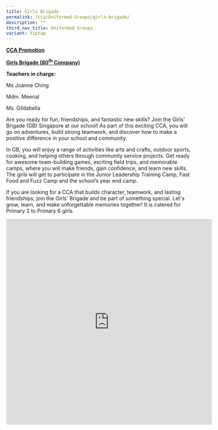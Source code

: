 ```yaml
---
title: Girls Brigade
permalink: /cca/Uniformed-Groups/girls-brigade/
description: ""
third_nav_title: Uniformed Groups
variant: tiptap
---
```

<p><strong><u>CCA Promotion</u></strong>
</p>
<p><strong><u>Girls Brigade (80<sup>th</sup> Company)</u></strong>
</p>
<p><strong>Teachers in charge:</strong>
</p>
<p>Ms Joanne Ching</p>
<p>Mdm. Meenal</p>
<p>Ms. Gildabella</p>
<p>Are you ready for fun, friendships, and fantastic new skills? Join the
Girls' Brigade (GB) Singapore at our school! As part of this exciting CCA,
you will go on adventures, build strong teamwork, and discover how to make
a positive difference in your school and community.</p>
<p>In GB, you will enjoy a range of activities like arts and crafts, outdoor
sports, cooking, and helping others through community service projects.
Get ready for awesome team-building games, exciting field trips, and memorable
camps, where you will make friends, gain confidence, and learn new skills.
The girls will get to participate in the Junior Leadership Training Camp,
Fast Food and Fuzz Camp and the school’s year end camp.</p>
<p>If you are looking for a CCA that builds character, teamwork, and lasting
friendships, join the Girls' Brigade and be part of something special.
Let's grow, learn, and make unforgettable memories together! It is catered
for Primary 2 to Primary 6 girls.</p>
<div class="iframe-wrapper">
<iframe height="560" width="560" allowfullscreen="true" frameborder="0" src="https://docs.google.com/presentation/d/e/2PACX-1vTRHY-dSYNHcOzJZ3Y2YQC2cpW1CenASaEzNSWopSmJFfIlw95NIw8z8JZkE5LDw5fi0YdVsq_wv7vG/embed?start=true&amp;loop=true&amp;delayms=3000"></iframe>
</div>
<p></p>